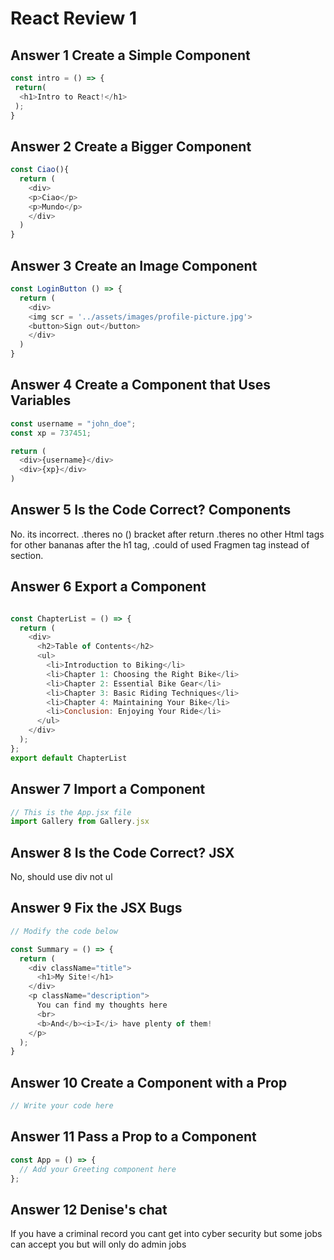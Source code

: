 # React Review 1

## Answer 1 Create a Simple Component

```js
const intro = () => {
 return(
  <h1>Intro to React!</h1>
 );
}
```

## Answer 2 Create a Bigger Component

```js
const Ciao(){
  return (
    <div>
    <p>Ciao</p>
    <p>Mundo</p>
    </div>
  )
}
```

## Answer 3 Create an Image Component

```js
const LoginButton () => {
  return (
    <div>
    <img scr = '../assets/images/profile-picture.jpg'>
    <button>Sign out</button>
    </div>
  )
}
```

## Answer 4 Create a Component that Uses Variables

```js
const username = "john_doe";
const xp = 737451;

return (
  <div>{username}</div>
  <div>{xp}</div>
)

```

## Answer 5 Is the Code Correct? Components

No. its incorrect.
.theres no () bracket after return
.theres no other Html tags for other bananas after the h1 tag,
.could of used Fragmen tag instead of section.

## Answer 6 Export a Component

```js

const ChapterList = () => {
  return (
    <div>
      <h2>Table of Contents</h2>
      <ul>
        <li>Introduction to Biking</li>
        <li>Chapter 1: Choosing the Right Bike</li>
        <li>Chapter 2: Essential Bike Gear</li>
        <li>Chapter 3: Basic Riding Techniques</li>
        <li>Chapter 4: Maintaining Your Bike</li>
        <li>Conclusion: Enjoying Your Ride</li>
      </ul>
    </div>
  );
};
export default ChapterList
```
## Answer 7 Import a Component

```js
// This is the App.jsx file
import Gallery from Gallery.jsx
```

## Answer 8 Is the Code Correct? JSX
No, should use div not ul 


## Answer 9 Fix the JSX Bugs

```js
// Modify the code below

const Summary = () => {
  return (
    <div className="title">
      <h1>My Site!</h1>
    </div>
    <p className="description">
      You can find my thoughts here
      <br>
      <b>And</b><i>I</i> have plenty of them!
    </p>
  );
}
```

## Answer 10 Create a Component with a Prop

```js
// Write your code here
```

## Answer 11 Pass a Prop to a Component

```js
const App = () => {
  // Add your Greeting component here
};
```

## Answer 12 Denise's chat

If you have a criminal record you cant get into cyber security but some jobs can accept you but will only do admin jobs

